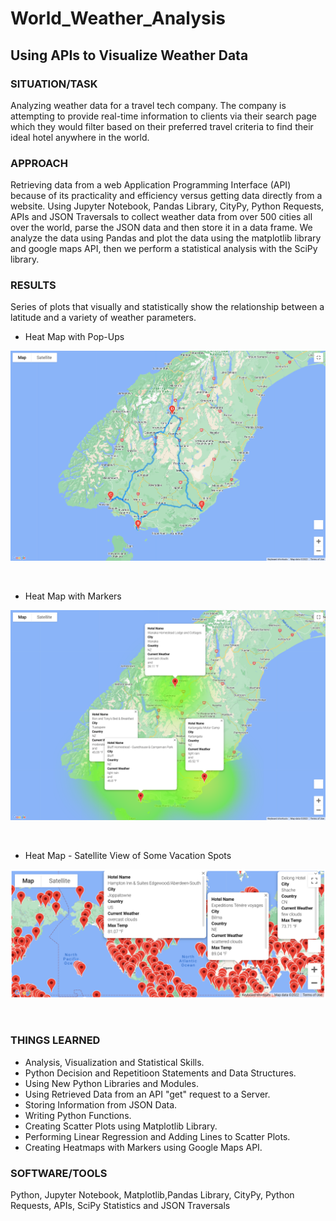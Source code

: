 # World_Weather_Analysis

## Using APIs to Visualize Weather Data

### SITUATION/TASK  
Analyzing weather data for a travel tech company. The company is attempting to provide real-time information to clients via their search page which they would filter based on their preferred travel criteria to find their ideal hotel anywhere in the world. 

### APPROACH
Retrieving data from a web Application Programming Interface (API) because of its practicality and efficiency versus getting data directly from a website. Using Jupyter Notebook, Pandas Library, CityPy, Python Requests, APIs and JSON Traversals to collect weather data from over 500 cities all over the world, parse the JSON data and then store it in a data frame. We analyze the data using Pandas and plot the data using the matplotlib library and google maps API, then we perform a statistical analysis with the SciPy library. 

### RESULTS
Series of plots that visually and statistically show the relationship between a latitude and a variety of weather parameters.


* Heat Map with Pop-Ups

<img align="center" width="650" src="/Vacation_Itinerary/WeatherPy_travel_map.png"><br/><br/><br/>



* Heat Map with Markers

<img align="center" width="650" src="/Vacation_Itinerary/WeatherPy_travel_map_markers.png"><br/><br/><br/>

* Heat Map - Satellite View of Some Vacation Spots

<img align="center" width="650" src="/Vacation_Search/WeatherPy_Vacation_map.png"><br/><br/><br/>


### THINGS LEARNED
* Analysis, Visualization and Statistical Skills.
* Python Decision and Repetitioon Statements and Data Structures.
* Using New Python Libraries and Modules.
* Using Retrieved Data from an API "get" request to a Server.
* Storing Information from JSON Data.
* Writing Python Functions.
* Creating Scatter Plots using Matplotlib Library.
* Performing Linear Regression and Adding Lines to Scatter Plots.
* Creating Heatmaps with Markers using Google Maps API.

### SOFTWARE/TOOLS
Python, Jupyter Notebook, Matplotlib,Pandas Library, CityPy, Python Requests, APIs, SciPy Statistics and JSON Traversals
